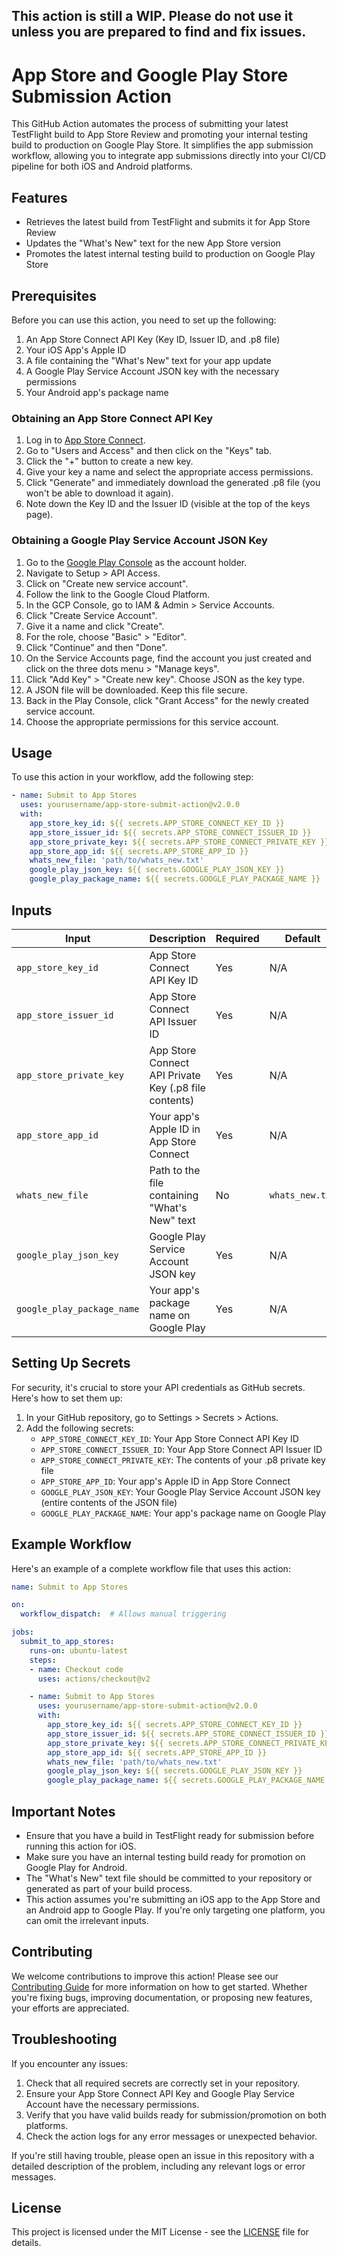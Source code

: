 ## This action is still a WIP. Please do not use it unless you are prepared to find and fix issues.

# App Store and Google Play Store Submission Action

This GitHub Action automates the process of submitting your latest TestFlight build to App Store Review and promoting your internal testing build to production on Google Play Store. It simplifies the app submission workflow, allowing you to integrate app submissions directly into your CI/CD pipeline for both iOS and Android platforms.

## Features

- Retrieves the latest build from TestFlight and submits it for App Store Review
- Updates the "What's New" text for the new App Store version
- Promotes the latest internal testing build to production on Google Play Store

## Prerequisites

Before you can use this action, you need to set up the following:

1. An App Store Connect API Key (Key ID, Issuer ID, and .p8 file)
2. Your iOS App's Apple ID
3. A file containing the "What's New" text for your app update
4. A Google Play Service Account JSON key with the necessary permissions
5. Your Android app's package name

### Obtaining an App Store Connect API Key

1. Log in to [App Store Connect](https://appstoreconnect.apple.com/).
2. Go to "Users and Access" and then click on the "Keys" tab.
3. Click the "+" button to create a new key.
4. Give your key a name and select the appropriate access permissions.
5. Click "Generate" and immediately download the generated .p8 file (you won't be able to download it again).
6. Note down the Key ID and the Issuer ID (visible at the top of the keys page).

### Obtaining a Google Play Service Account JSON Key

1. Go to the [Google Play Console](https://play.google.com/console/) as the account holder.
2. Navigate to Setup > API Access.
3. Click on "Create new service account".
4. Follow the link to the Google Cloud Platform.
5. In the GCP Console, go to IAM & Admin > Service Accounts.
6. Click "Create Service Account".
7. Give it a name and click "Create".
8. For the role, choose "Basic" > "Editor".
9. Click "Continue" and then "Done".
10. On the Service Accounts page, find the account you just created and click on the three dots menu > "Manage keys".
11. Click "Add Key" > "Create new key". Choose JSON as the key type.
12. A JSON file will be downloaded. Keep this file secure.
13. Back in the Play Console, click "Grant Access" for the newly created service account.
14. Choose the appropriate permissions for this service account.
## Usage

To use this action in your workflow, add the following step:

```yaml
- name: Submit to App Stores
  uses: yourusername/app-store-submit-action@v2.0.0
  with:
    app_store_key_id: ${{ secrets.APP_STORE_CONNECT_KEY_ID }}
    app_store_issuer_id: ${{ secrets.APP_STORE_CONNECT_ISSUER_ID }}
    app_store_private_key: ${{ secrets.APP_STORE_CONNECT_PRIVATE_KEY }}
    app_store_app_id: ${{ secrets.APP_STORE_APP_ID }}
    whats_new_file: 'path/to/whats_new.txt'
    google_play_json_key: ${{ secrets.GOOGLE_PLAY_JSON_KEY }}
    google_play_package_name: ${{ secrets.GOOGLE_PLAY_PACKAGE_NAME }}
```

## Inputs

| Input | Description | Required | Default |
|-------|-------------|----------|---------|
| `app_store_key_id` | App Store Connect API Key ID | Yes | N/A |
| `app_store_issuer_id` | App Store Connect API Issuer ID | Yes | N/A |
| `app_store_private_key` | App Store Connect API Private Key (.p8 file contents) | Yes | N/A |
| `app_store_app_id` | Your app's Apple ID in App Store Connect | Yes | N/A |
| `whats_new_file` | Path to the file containing "What's New" text | No | `whats_new.txt` |
| `google_play_json_key` | Google Play Service Account JSON key | Yes | N/A |
| `google_play_package_name` | Your app's package name on Google Play | Yes | N/A |

## Setting Up Secrets

For security, it's crucial to store your API credentials as GitHub secrets. Here's how to set them up:

1. In your GitHub repository, go to Settings > Secrets > Actions.
2. Add the following secrets:
   - `APP_STORE_CONNECT_KEY_ID`: Your App Store Connect API Key ID
   - `APP_STORE_CONNECT_ISSUER_ID`: Your App Store Connect API Issuer ID
   - `APP_STORE_CONNECT_PRIVATE_KEY`: The contents of your .p8 private key file
   - `APP_STORE_APP_ID`: Your app's Apple ID in App Store Connect
   - `GOOGLE_PLAY_JSON_KEY`: Your Google Play Service Account JSON key (entire contents of the JSON file)
   - `GOOGLE_PLAY_PACKAGE_NAME`: Your app's package name on Google Play

## Example Workflow

Here's an example of a complete workflow file that uses this action:

```yaml
name: Submit to App Stores

on:
  workflow_dispatch:  # Allows manual triggering

jobs:
  submit_to_app_stores:
    runs-on: ubuntu-latest
    steps:
    - name: Checkout code
      uses: actions/checkout@v2

    - name: Submit to App Stores
      uses: yourusername/app-store-submit-action@v2.0.0
      with:
        app_store_key_id: ${{ secrets.APP_STORE_CONNECT_KEY_ID }}
        app_store_issuer_id: ${{ secrets.APP_STORE_CONNECT_ISSUER_ID }}
        app_store_private_key: ${{ secrets.APP_STORE_CONNECT_PRIVATE_KEY }}
        app_store_app_id: ${{ secrets.APP_STORE_APP_ID }}
        whats_new_file: 'path/to/whats_new.txt'
        google_play_json_key: ${{ secrets.GOOGLE_PLAY_JSON_KEY }}
        google_play_package_name: ${{ secrets.GOOGLE_PLAY_PACKAGE_NAME }}
```

## Important Notes

- Ensure that you have a build in TestFlight ready for submission before running this action for iOS.
- Make sure you have an internal testing build ready for promotion on Google Play for Android.
- The "What's New" text file should be committed to your repository or generated as part of your build process.
- This action assumes you're submitting an iOS app to the App Store and an Android app to Google Play. If you're only targeting one platform, you can omit the irrelevant inputs.

## Contributing

We welcome contributions to improve this action! Please see our [Contributing Guide](CONTRIBUTING.md) for more information on how to get started. Whether you're fixing bugs, improving documentation, or proposing new features, your efforts are appreciated.

## Troubleshooting

If you encounter any issues:

1. Check that all required secrets are correctly set in your repository.
2. Ensure your App Store Connect API Key and Google Play Service Account have the necessary permissions.
3. Verify that you have valid builds ready for submission/promotion on both platforms.
4. Check the action logs for any error messages or unexpected behavior.

If you're still having trouble, please open an issue in this repository with a detailed description of the problem, including any relevant logs or error messages.

## License

This project is licensed under the MIT License - see the [LICENSE](LICENSE) file for details.
